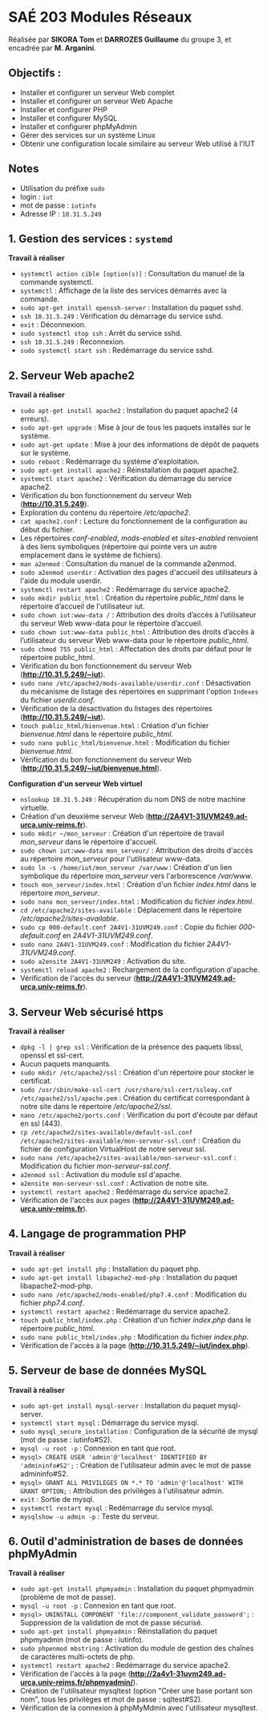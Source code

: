 # SAÉ 203 Modules Réseaux
Réalisée par **SIKORA Tom** et **DARROZES Guillaume** du groupe 3, et encadrée par **M. Arganini**.

## Objectifs :
- Installer et configurer un serveur Web complet
- Installer et configurer un serveur Web Apache
- Installer et configurer PHP
- Installer et configurer MySQL
- Installer et configurer phpMyAdmin
- Gérer des services sur un système Linux
- Obtenir une configuration locale similaire au serveur Web utilisé à l'IUT

## Notes
- Utilisation du préfixe `sudo`
- login : `iut`
- mot de passe : `iutinfo`
- Adresse IP : `10.31.5.249`

## 1. Gestion des services : `systemd`
**Travail à réaliser**
- `systemctl action cible [option(s)]` : Consultation du manuel de la commande systemctl.
- `systemctl` : Affichage de la liste des services démarrés avec la commande.
- `sudo apt-get install openssh-server` : Installation du paquet sshd.
- `ssh 10.31.5.249` : Vérification du démarrage du service sshd.
- `exit` : Déconnexion.
- `sudo systemctl stop ssh` : Arrêt du service sshd.
- `ssh 10.31.5.249` : Reconnexion.
- `sudo systemctl start ssh` : Redémarrage du service sshd.

## 2. Serveur Web apache2
**Travail à réaliser**
- `sudo apt-get install apache2` : Installation du paquet apache2 (4 erreurs).
- `sudo apt-get upgrade` : Mise à jour de tous les paquets installés sur le système.
- `sudo apt-get update` : Mise à jour des informations de dépôt de paquets sur le système.
- `sudo reboot` : Redémarrage du système d'exploitation.
- `sudo apt-get install apache2` : Réinstallation du paquet apache2.
- `systemctl start apache2` : Vérification du démarrage du service apache2.
- Vérification du bon fonctionnement du serveur Web (**http://10.31.5.249**).
- Exploration du contenu du répertoire */etc/apache2*.
- `cat apache2.conf` : Lecture du fonctionnement de la configuration au début du fichier.
- Les répertoires *conf-enabled*, *mods-enabled* et *sites-enabled* renvoient à des liens symboliques (répertoire qui pointe vers un autre emplacement dans le système de fichiers).
- `man a2enmod` : Consultation du manuel de la commande a2enmod.
- `sudo a2enmod userdir` : Activation des pages d'accueil des utilisateurs à l'aide du module userdir.
- `systemctl restart apache2` : Redémarrage du service apache2.
- `sudo mkdir public_html` : Création du répertoire *public_html* dans le répertoire d’accueil de l'utilisateur iut.
- `sudo chown iut:www-data /` : Attribution des droits d’accès à l’utilisateur du serveur Web www-data pour le répertoire d’accueil.
- `sudo chown iut:www-data public_html` : Attribution des droits d’accès à l’utilisateur du serveur Web www-data pour le répertoire *public_html*.
- `sudo chmod 755 public_html` : Affectation des droits par défaut pour le répertoire public_html.
- Vérification du bon fonctionnement du serveur Web (**http://10.31.5.249/~iut**).
- `sudo nano /etc/apache2/mods-available/userdir.conf` : Désactivation du mécanisme de listage des répertoires en supprimant l'option `Indexes` du fichier *userdir.conf*.
- Vérification de la désactivation du listages des répertoires (**http://10.31.5.249/~iut**).
- `touch public_html/bienvenue.html` : Création d'un fichier *bienvenue.html* dans le répertoire *public_html*.
- `sudo nano public_html/bienvenue.html` : Modification du fichier *bienvenue.html*.
- Vérification du bon fonctionnement du serveur Web (**http://10.31.5.249/~iut/bienvenue.html**).

**Configuration d'un serveur Web virtuel**
- `nslookup 10.31.5.249` : Récupération du nom DNS de notre machine virtuelle.
- Création d'un deuxième serveur Web (**http://2A4V1-31UVM249.ad-urca.univ-reims.fr**).
- `sudo mkdir ~/mon_serveur` : Création d'un répertoire de travail *mon_serveur* dans le répertoire d'accueil.
- `sudo chown iut:www-data mon_serveur/` : Attribution des droits d'accès au répertoire *mon_serveur* pour l'utilisateur www-data.
- `sudo ln -s /home/iut/mon_serveur /var/www` : Création d'un lien symbolique du répertoire *mon_serveur* vers l'arborescence */var/www*.
- `touch mon_serveur/index.html` : Création d'un fichier *index.html* dans le répertoire *mon_serveur*.
- `sudo nano mon_serveur/index.html` : Modification du fichier *index.html*.
- `cd /etc/apache2/sites-available` : Déplacement dans le répertoire */etc/apache2/sites-available*.
- `sudo cp 000-default.conf 2A4V1-31UVM249.conf` : Copie du fichier *000-default.conf* en *2A4V1-31UVM249.conf*.
- `sudo nano 2A4V1-31UVM249.conf` : Modification du fichier *2A4V1-31UVM249.conf*.
- `sudo a2ensite 2A4V1-31UVM249` : Activation du site.
- `systemctl reload apache2` : Rechargement de la configuration d'apache.
- Vérification de l'accès du serveur (**http://2A4V1-31UVM249.ad-urca.univ-reims.fr**).

## 3. Serveur Web sécurisé https
**Travail à réaliser**
- `dpkg -l | grep ssl` : Vérification de la présence des paquets libssl, openssl et ssl-cert.
- Aucun paquets manquants.
- `sudo mkdir /etc/apache2/ssl` : Création d'un répertoire pour stocker le certificat.
- `sudo /usr/sbin/make-ssl-cert /usr/share/ssl-cert/ssleay.cnf /etc/apache2/ssl/apache.pem` : Création du certificat correspondant à notre site dans le répertoire */etc/apache2/ssl*.
- `nano /etc/apache2/ports.conf` : Vérification du port d'écoute par défaut en ssl (443).
- `cp /etc/apache2/sites-available/default-ssl.conf /etc/apache2/sites-available/mon-serveur-ssl.conf` : Création du fichier de configuration VirtualHost de notre serveur ssl.
- `sudo nano /etc/apache2/sites-available/mon-serveur-ssl.conf` : Modification du fichier *mon-serveur-ssl.conf*.
- `a2enmod ssl` : Activation du module ssl d'apache.
- `a2ensite mon-serveur-ssl.conf` : Activation de notre site.
- `systemctl restart apache2` : Redémarrage du service apache2.
- Vérification de l'accès aux pages (**http://2A4V1-31UVM249.ad-urca.univ-reims.fr**).

## 4. Langage de programmation PHP
**Travail à réaliser**
- `sudo apt-get install php` : Installation du paquet php.
- `sudo apt-get install libapache2-mod-php` : Installation du paquet libapache2-mod-php.
- `sudo nano /etc/apache2/mods-enabled/php7.4.conf` : Modification du fichier *php7.4.conf*.
- `systemctl restart apache2` : Redémarrage du service apache2.
- `touch public_html/index.php` : Création d'un fichier *index.php* dans le répertoire *public_html*.
- `sudo nano public_html/index.php` : Modification du fichier *index.php*.
- Vérification de l'accès à la page (**http://10.31.5.249/~iut/index.php**).

## 5. Serveur de base de données MySQL
**Travail à réaliser**
- `sudo apt-get install mysql-server` : Installation du paquet mysql-server.
- `systemctl start mysql` : Démarrage du service mysql.
- `sudo mysql_secure_installation` : Configuration de la sécurité de mysql (mot de passe : iutinfo#S2).
- `mysql -u root -p` : Connexion en tant que root.
- `mysql> CREATE USER 'admin'@'localhost' IDENTIFIED BY 'admininfo#S2';` : Création de l'utilisateur admin avec le mot de passe admininfo#S2.
- `mysql> GRANT ALL PRIVILEGES ON *.* TO 'admin'@'localhost' WITH GRANT OPTION;` : Attribution des privilèges à l'utilisateur admin.
- `exit` : Sortie de mysql.
- `systemctl restart mysql` : Redémarrage du service mysql.
- `mysqlshow -u admin -p` : Teste du serveur.

## 6. Outil d'administration de bases de données phpMyAdmin
**Travail à réaliser**
- `sudo apt-get install phpmyadmin` : Installation du paquet phpmyadmin (problème de mot de passe).
- `mysql -u root -p` : Connexion en tant que root.
- `mysql> UNINSTALL COMPONENT 'file://component_validate_password';` : Suppression de la validation de mot de passe sécurisé.
- `sudo apt-get install phpmyadmin` : Réinstallation du paquet phpmyadmin (mot de passe : iutinfo).
- `sudo phpenmod mbstring` : Activation du module de gestion des chaînes de caractères multi-octets de php.
- `systemctl restart apache2` : Redémarrage du service apache2.
- Vérification de l'accès à la page (**http://2a4v1-31uvm249.ad-urca.univ-reims.fr/phpmyadmin/**).
- Création de l'utilisateur mysqltest (option "Créer une base portant son nom", tous les privilèges et mot de passe : sqltest#S2).
- Vérification de la connexion à phpMyMdmin avec l'utilisateur mysqltest.
